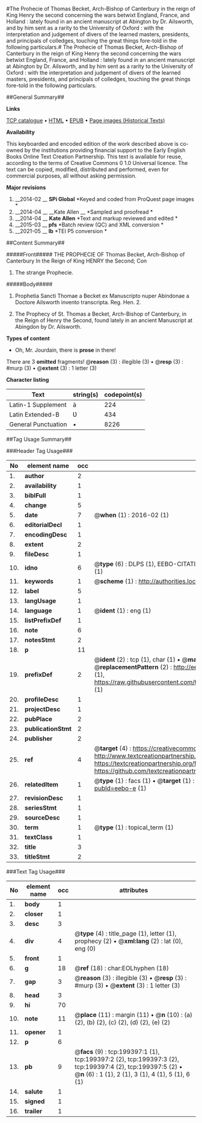 #The Prohecie of Thomas Becket, Arch-Bishop of Canterbury in the reign of King Henry the second concerning the wars betwixt England, France, and Holland : lately found in an ancient manuscript at Abington by Dr. Ailsworth, and by him sent as a rarity to the University of Oxford : with the interpretation and judgement of divers of the learned masters, presidents, and principals of colledges, touching the great things fore-told in the following particulars.#
The Prohecie of Thomas Becket, Arch-Bishop of Canterbury in the reign of King Henry the second concerning the wars betwixt England, France, and Holland : lately found in an ancient manuscript at Abington by Dr. Ailsworth, and by him sent as a rarity to the University of Oxford : with the interpretation and judgement of divers of the learned masters, presidents, and principals of colledges, touching the great things fore-told in the following particulars.

##General Summary##

**Links**

[TCP catalogue](http://www.ota.ox.ac.uk/tcp/)  • 
[HTML](http://tei.it.ox.ac.uk/tcp/Texts-HTML/free/B17/B17602.html)  • 
[EPUB](http://tei.it.ox.ac.uk/tcp/Texts-EPUB/free/B17/B17602.epub) • 
[Page images (Historical Texts)](https://historicaltexts.jisc.ac.uk/eebo-13222083e)

**Availability**

This keyboarded and encoded edition of the work described above is co-owned by the
    institutions providing financial support to the Early English Books Online Text Creation
    Partnership. This text is available for reuse, according to the terms of  Creative Commons 0 1.0 Universal
    licence. The text can be copied, modified, distributed and performed, even for commercial
    purposes, all without asking permission.

**Major revisions**

1. __2014-02 __ __SPi Global__ *Keyed and coded from ProQuest page images *
1. __2014-04 __ __Kate Allen __ *Sampled and proofread *
1. __2014-04 __ __Kate Allen__ *Text and markup reviewed and edited *
1. __2015-03 __ __pfs__ *Batch review (QC) and XML conversion *
1. __2021-05 __ __lb__ *TEI P5 conversion *

##Content Summary##

#####Front#####
THE PROPHECIE OF Thomas Becket, Arch-Bishop of Canterbury In the Reign of King HENRY the Second; Con
1. The strange Prophecie.

#####Body#####

1. Prophetia Sancti Thomae a Becket ex Manuscripto nuper Abindonae a Doctore Ailsworth invento transcripta.
Reg. Hen. 2.

1. The Prophecy of St. Thomas a Becket, Arch-Bishop of Canterbury, in the Reign of Henry the Second, found lately in an ancient Manuscript at Abingdon by Dr. Ailsworth.

**Types of content**

  * Oh, Mr. Jourdain, there is **prose** in there!

There are 3 **omitted** fragments! 
 @__reason__ (3) : illegible (3)  •  @__resp__ (3) : #murp (3)  •  @__extent__ (3) : 1 letter (3)

**Character listing**


|Text|string(s)|codepoint(s)|
|---|---|---|
|Latin-1 Supplement|à|224|
|Latin Extended-B|Ʋ|434|
|General Punctuation|•|8226|

##Tag Usage Summary##

###Header Tag Usage###

|No|element name|occ|attributes|
|---|---|---|---|
|1.|__author__|2||
|2.|__availability__|1||
|3.|__biblFull__|1||
|4.|__change__|5||
|5.|__date__|7| @__when__ (1) : 2016-02 (1)|
|6.|__editorialDecl__|1||
|7.|__encodingDesc__|1||
|8.|__extent__|2||
|9.|__fileDesc__|1||
|10.|__idno__|6| @__type__ (6) : DLPS (1), EEBO-CITATION (1), VID (1), EEBO-PROQUEST (1), STC (1), OCLC (1)|
|11.|__keywords__|1| @__scheme__ (1) : http://authorities.loc.gov/ (1)|
|12.|__label__|5||
|13.|__langUsage__|1||
|14.|__language__|1| @__ident__ (1) : eng (1)|
|15.|__listPrefixDef__|1||
|16.|__note__|6||
|17.|__notesStmt__|2||
|18.|__p__|11||
|19.|__prefixDef__|2| @__ident__ (2) : tcp (1), char (1)  •  @__matchPattern__ (2) : ([0-9\-]+):([0-9IVX]+) (1), (.+) (1)  •  @__replacementPattern__ (2) : http://eebo.chadwyck.com/downloadtiff?vid=$1&page=$2 (1), https://raw.githubusercontent.com/textcreationpartnership/Texts/master/tcpchars.xml#$1 (1)|
|20.|__profileDesc__|1||
|21.|__projectDesc__|1||
|22.|__pubPlace__|2||
|23.|__publicationStmt__|2||
|24.|__publisher__|2||
|25.|__ref__|4| @__target__ (4) : https://creativecommons.org/publicdomain/zero/1.0/ (1), http://www.textcreationpartnership.org/docs/. (1), https://textcreationpartnership.org/faq/#faq05 (1), https://github.com/textcreationpartnership (1)|
|26.|__relatedItem__|1| @__type__ (1) : facs (1)  •  @__target__ (1) : https://data.historicaltexts.jisc.ac.uk/view?pubId=eebo-e (1)|
|27.|__revisionDesc__|1||
|28.|__seriesStmt__|1||
|29.|__sourceDesc__|1||
|30.|__term__|1| @__type__ (1) : topical_term (1)|
|31.|__textClass__|1||
|32.|__title__|3||
|33.|__titleStmt__|2||


###Text Tag Usage###

|No|element name|occ|attributes|
|---|---|---|---|
|1.|__body__|1||
|2.|__closer__|1||
|3.|__desc__|3||
|4.|__div__|4| @__type__ (4) : title_page (1), letter (1), prophecy (2)  •  @__xml:lang__ (2) : lat (0), eng (0)|
|5.|__front__|1||
|6.|__g__|18| @__ref__ (18) : char:EOLhyphen (18)|
|7.|__gap__|3| @__reason__ (3) : illegible (3)  •  @__resp__ (3) : #murp (3)  •  @__extent__ (3) : 1 letter (3)|
|8.|__head__|3||
|9.|__hi__|70||
|10.|__note__|11| @__place__ (11) : margin (11)  •  @__n__ (10) : (a) (2), (b) (2), (c) (2), (d) (2), (e) (2)|
|11.|__opener__|1||
|12.|__p__|6||
|13.|__pb__|9| @__facs__ (9) : tcp:199397:1 (1), tcp:199397:2 (2), tcp:199397:3 (2), tcp:199397:4 (2), tcp:199397:5 (2)  •  @__n__ (6) : 1 (1), 2 (1), 3 (1), 4 (1), 5 (1), 6 (1)|
|14.|__salute__|1||
|15.|__signed__|1||
|16.|__trailer__|1||
